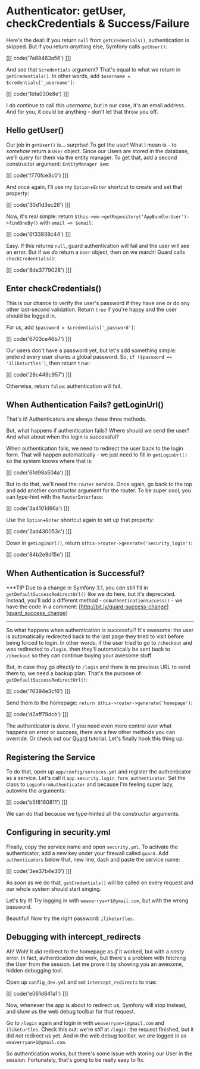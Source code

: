 # Authenticator: getUser, checkCredentials & Success/Failure

Here's the deal: if you return `null` from `getCredentials()`, authentication is
skipped. But if you return *anything* else, Symfony calls `getUser()`:

[[[ code('7a88463a56') ]]]

And see that `$credentials` argument? That's equal to what we return in `getCredentials()`.
In other words, add `$username = $credentials['_username']`:

[[[ code('1bfa030e8e') ]]]

I *do* continue to call this *username*, but in our case, it's an email address.
And for you, it could be anything - don't let that throw you off.

## Hello getUser()

Our job in `getUser()` is... surprise! To get the user! What I mean is - to *somehow*
return a `User` object. Since our Users are stored in the database, we'll query for
them via the entity manager. To get that, add a second constructor argument:
`EntityManager $em`:

[[[ code('f770fce3c0') ]]]

And once again, I'll use my `Option`+`Enter` shortcut to create and set that property:

[[[ code('30d1d3ec26') ]]]

Now, it's real simple: return `$this->em->getRepository('AppBundle:User')->findOneBy()`
with `email => $email`:

[[[ code('6f33938c44') ]]]

Easy. If this returns `null`, guard authentication will fail and the user will see
an error. But if we *do* return a `User` object, then on we march! Guard calls
`checkCredentials()`:

[[[ code('8de3779028') ]]]

## Enter checkCredentials()

This is our chance to verify the user's password if they have one or do any other
last-second validation. Return `true` if you're happy and the user should be logged
in.

For us, add `$password = $credentials['_password']`:

[[[ code('6703ce46b7') ]]]

Our users don't have a password yet, but let's add something simple: pretend every user
shares a global password. So, `if ($password == 'iliketurtles')`, then return `true`:

[[[ code('28c449c957') ]]]

Otherwise, return `false`: authentication will fail.

## When Authentication Fails? getLoginUrl()

That's it! Authenticators are always these three methods.

But, what happens if authentication fails? Where should we send the user? And what
about when the login is successful?

When authentication fails, we need to redirect the user back to the login form. That
will happen automatically - we just need to fill in `getLoginUrl()` so the system
knows where that is:

[[[ code('61d98a504a') ]]]

But to do that, we'll need the `router` service. Once again, go back to the top and
add another constructor argument for the router. To be super cool, you can type-hint
with the `RouterInterface`:

[[[ code('3a4101d96a') ]]]

Use the `Option`+`Enter` shortcut again to set up that property:

[[[ code('2ad430053c') ]]]

Down in `getLoginUrl()`, return `$this->router->generate('security_login')`:

[[[ code('84b2e9d15e') ]]]

## When Authentication is Successful?

***TIP
Due to a change in Symfony 3.1, you *can* still fill in `getDefaultSuccessRedirectUrl()`
like we do here, but it's deprecated. Instead, you'll add a different
method - `onAuthenticationSuccess()` - we have the code in a comment:
[http://bit.ly/guard-success-change][guard_success_change]
***

So what happens when authentication is successful? It's awesome: the user is automatically
redirected back to the last page they tried to visit before being forced to login.
In other words, if the user tried to go to `/checkout` and was redirected to `/login`,
then they'll automatically be sent back to `/checkout` so they can continue buying
your awesome stuff.

But, in case they go *directly* to `/login` and there is no previous URL to send
them to, we need a backup plan. That's the purpose of `getDefaultSuccessRedirectUrl()`:

[[[ code('76394e3cf6') ]]]

Send them to the homepage: `return $this->router->generate('homepage')`:

[[[ code('d2aff79dcb') ]]]

The authenticator is *done*. If you need even more control over what happens on error
or success, there are a few other methods you can override. Or check out our [Guard][guard_screencast]
tutorial. Let's finally hook this thing up.

## Registering the Service

To do that, open up `app/config/services.yml` and register the authenticator as a
service. Let's call it `app.security.login_form_authenticator`. Set the class to
`LoginFormAuthenticator` and because I'm feeling super lazy, autowire the arguments:

[[[ code('b5f8160811') ]]]

We can do that because we type-hinted all the constructor arguments.

## Configuring in security.yml

Finally, copy the service name and open `security.yml`. To activate the authenticator,
add a new key under your firewall called `guard`. Add `authenticators` below that,
new line, dash and paste the service name:

[[[ code('3ee37b4e30') ]]]

As *soon* as we do that, `getCredentials()` will be called on every request and our
whole system should start singing.

Let's try it! Try logging in with `weaverryan+1@gmail.com`, but with the wrong password.

Beautiful! Now try the right password: `iliketurtles`.

## Debugging with intercept_redirects

Ah! Woh! It *did* redirect to the homepage as *if* it worked, but with a *nasty* error.
In fact, authentication *did* work, but there's a problem with fetching the User
from the session. Let me prove it by showing you an awesome, hidden debugging tool.

Open up `config_dev.yml` and set `intercept_redirects` to true:

[[[ code('e061d841a1') ]]]

Now, whenever the app is about to redirect us, Symfony will stop instead, and show us
the web debug toolbar for that request.

Go to `/login` again and login in with `weaverryan+1@gmail.com` and `iliketurtles`.
Check this out: we're *still* at `/login`: the request finished, but it did *not*
redirect us yet. And in the web debug toolbar, we *are* logged in as
`weaverryan+1@gmail.com`.

So authentication works, but there's some issue with storing our User in the session.
Fortunately, that's going to be really easy to fix.


[guard_screencast]: https://knpuniversity.com/screencast/guard
[guard_success_change]: http://bit.ly/guard-success-change
